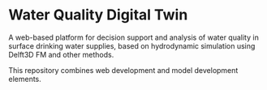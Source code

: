 # Water Quality Digital Twin

A web-based platform for decision support and analysis of water quality in surface drinking water supplies, based on hydrodynamic simulation using Delft3D FM and other methods.

This repository combines web development and model development elements.

